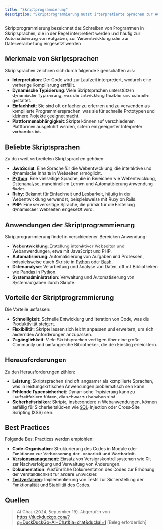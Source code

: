 ```yaml
---
title: "Skriptprogrammierung"
description: "Skriptprogrammierung nutzt interpretierte Sprachen zur Automatisierung, Webentwicklung und Datenverarbeitung. Beliebte Sprachen umfassen Python und JavaScript. Vorteile liegen in der Schnelligkeit, Nachteile in der Leistung."
---
```


Skriptprogrammierung bezeichnet das Schreiben von Programmen in Skriptsprachen, die in der Regel interpretiert werden und häufig zur Automatisierung von Aufgaben, zur Webentwicklung oder zur Datenverarbeitung eingesetzt werden.

## Merkmale von Skriptsprachen
Skriptsprachen zeichnen sich durch folgende Eigenschaften aus:
- **Interpretation**: Der Code wird zur Laufzeit interpretiert, wodurch eine vorherige Kompilierung entfällt.
- **Dynamische Typisierung**: Viele Skriptsprachen unterstützen dynamische Typisierung, was die Entwicklung flexibler und schneller gestaltet.
- **Einfachheit**: Sie sind oft einfacher zu erlernen und zu verwenden als kompilierte Programmiersprachen, was sie für schnelle Prototypen und kleinere Projekte geeignet macht.
- **Plattformunabhängigkeit**: Skripte können auf verschiedenen Plattformen ausgeführt werden, sofern ein geeigneter Interpreter vorhanden ist.

## Beliebte Skriptsprachen
Zu den weit verbreiteten Skriptsprachen gehören:
- **JavaScript**: Eine Sprache für die Webentwicklung, die interaktive und dynamische Inhalte in Webseiten ermöglicht.
- **[Python](/open-fidup/lerninhalte/python)**: Eine vielseitige Sprache, die in Bereichen wie Webentwicklung, Datenanalyse, maschinellem Lernen und Automatisierung Anwendung findet.
- **Ruby**: Bekannt für Einfachheit und Lesbarkeit, häufig in der Webentwicklung verwendet, beispielsweise mit Ruby on Rails.
- **PHP**: Eine serverseitige Sprache, die primär für die Erstellung dynamischer Webseiten eingesetzt wird.

## Anwendungen der Skriptprogrammierung
Skriptprogrammierung findet in verschiedenen Bereichen Anwendung:
- **Webentwicklung**: Erstellung interaktiver Webseiten und Webanwendungen, etwa mit JavaScript und PHP.
- **Automatisierung**: Automatisierung von Aufgaben und Prozessen, beispielsweise durch Skripte in [Python](/open-fidup/lerninhalte/python) oder [Bash](/open-fidup/lerninhalte/bash).
- **Datenanalyse**: Verarbeitung und Analyse von Daten, oft mit Bibliotheken wie Pandas in [Python](/open-fidup/lerninhalte/python).
- **Systemadministration**: Verwaltung und Automatisierung von Systemaufgaben durch Skripte.

## Vorteile der Skriptprogrammierung
Die Vorteile umfassen:
- **Schnelligkeit**: Schnelle Entwicklung und Iteration von Code, was die Produktivität steigert.
- **Flexibilität**: Skripte lassen sich leicht anpassen und erweitern, um sich ändernden Anforderungen anzupassen.
- **Zugänglichkeit**: Viele Skriptsprachen verfügen über eine große Community und umfangreiche Bibliotheken, die den Einstieg erleichtern.

## Herausforderungen
Zu den Herausforderungen zählen:
- **Leistung**: Skriptsprachen sind oft langsamer als kompilierte Sprachen, was in leistungskritischen Anwendungen problematisch sein kann.
- **Fehlende Typensicherheit**: Dynamische Typisierung kann zu Laufzeitfehlern führen, die schwer zu beheben sind.
- **Sicherheitsrisiken**: Skripte, insbesondere in Webanwendungen, können anfällig für Sicherheitslücken wie [SQL](/open-fidup/lerninhalte/sql)-Injection oder Cross-Site Scripting (XSS) sein.

## Best Practices
Folgende Best Practices werden empfohlen:
- **Code-Organisation**: Strukturierung des Codes in Module oder Funktionen zur Verbesserung der Lesbarkeit und Wartbarkeit.
- **[Versionsmanagement](/open-fidup/lerninhalte/versionsmanagement)**: Einsatz von Versionskontrollsystemen wie Git zur Nachverfolgung und Verwaltung von Änderungen.
- **Dokumentation**: Ausführliche Dokumentation des Codes zur Erhöhung der Verständlichkeit für andere Entwickler.
- **[Testverfahren](/open-fidup/lerninhalte/testverfahren)**: Implementierung von Tests zur Sicherstellung der Funktionalität und Stabilität des Codes.

## Quellen
> AI Chat. (2024, September 19). Abgerufen von https://duckduckgo.com/?q=DuckDuckGo+AI+Chat&ia=chat&duckai=1 [Beleg erforderlich]